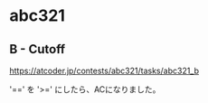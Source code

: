 # abc321

## B - Cutoff

https://atcoder.jp/contests/abc321/tasks/abc321_b

'==' を '>=' にしたら、ACになりました。

